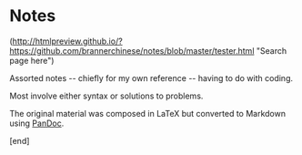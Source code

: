 Notes
=====

(http://htmlpreview.github.io/?https://github.com/brannerchinese/notes/blob/master/tester.html "Search page here")

Assorted notes -- chiefly for my own reference -- having to do with coding. 

Most involve either syntax or solutions to problems.

The original material was composed in LaTeX but converted to Markdown using [PanDoc](http://johnmacfarlane.net/pandoc).

[end]
